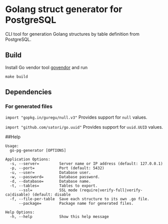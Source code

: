 # Golang struct generator for PostgreSQL

CLI tool for generation Golang structures by table definition from PostgreSQL.

## Build
Install Go vendor tool [govendor](https://github.com/kardianos/govendor) and run
```
make build
```


## Dependencies
### For generated files
`import "gopkg.in/guregu/null.v3"`
Provides support for `null` values.

`import "github.com/satori/go.uuid"`
Provides support for `uuid.UUID` values.

##Help
```
Usage:
  go-pg-generator [OPTIONS]

Application Options:
  -s, --server=         Server name or IP address (default: 127.0.0.1)
  -p, --port=           Port (default: 5432)
  -u, --user=           Database user.
  -w, --password=       Database password.
  -d, --database=       Database name.
  -t, --tables=         Tables to export.
      --ssl=            SSL mode (require|verify-full|verify-ca|disable) (default: disable
  -f, --file-per-table  Save each structure to its own .go file.
      --package=        Package name for generated files.

Help Options:
  -h, --help            Show this help message
```
